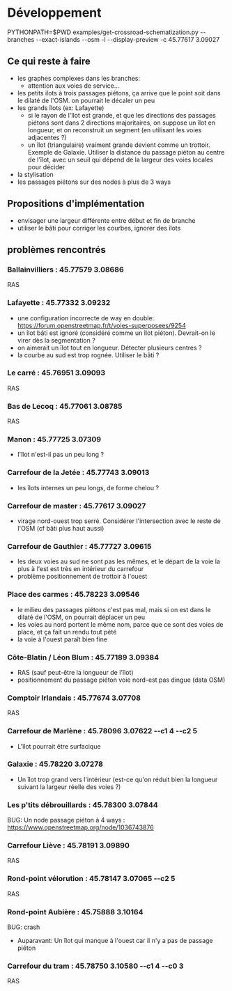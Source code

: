 # Développement

PYTHONPATH=$PWD examples/get-crossroad-schematization.py   --branches --exact-islands --osm  -l --display-preview  -c 45.77617 3.09027



## Ce qui reste à faire

* les graphes complexes dans les branches:
    * attention aux voies de service...
* les petits ilots à trois passages piétons, ça arrive que le point soit dans le dilaté de l'OSM. on pourrait le décaler un peu
* les grands îlots (ex: Lafayette)
    * si le rayon de l'îlot est grande, et que les directions des passages piétons sont dans 2 directions majoritaires, on suppose un îlot en longueur, et on reconstruit un segment (en utilisant les voies adjacentes ?)
    * un îlot (triangulaire) vraiment grande devient comme un trottoir. Exemple de Galaxie. Utiliser la distance du passage piéton au centre de l'îlot, avec un seuil qui dépend de la largeur des voies locales pour décider
* la stylisation
* les passages piétons sur des nodes à plus de 3 ways



## Propositions d'implémentation

* envisager une largeur différente entre début et fin de branche
* utiliser le bâti pour corriger les courbes, ignorer des îlots


## problèmes rencontrés

### Ballainvilliers : 45.77579 3.08686

RAS

### Lafayette : 45.77332 3.09232

* une configuration incorrecte de way en double: https://forum.openstreetmap.fr/t/voies-superposees/9254
* un îlot bâti est ignoré (considéré comme un îlot piéton). Devrait-on le virer dès la segmentation ?
* on aimerait un îlot tout en longueur. Détecter plusieurs centres ?
* la courbe au sud est trop rognée. Utiliser le bâti ?

### Le carré : 45.76951 3.09093

RAS

### Bas de Lecoq : 45.77061 3.08785

RAS

### Manon : 45.77725 3.07309

* l'îlot n'est-il pas un peu long ?

### Carrefour de la Jetée : 45.77743 3.09013

* les îlots internes un peu longs, de forme chelou ? 


### Carrefour de master : 45.77617 3.09027

* virage nord-ouest trop serré. Considérer l'intersection avec le reste de l'OSM (cf bâti plus haut aussi)

### Carrefour de Gauthier : 45.77727 3.09615

* les deux voies au sud ne sont pas les mêmes, et le départ de la voie la plus à l'est est très en intérieur du carrefour
* problème positionnement de trottoir à l'ouest

### Place des carmes : 45.78223 3.09546

* le milieu des passages piétons c'est pas mal, mais si on est dans le dilaté de l'OSM, on pourrait déplacer un peu
* les voies au nord portent le même nom, parce que ce sont des voies de place, et ça fait un rendu tout pété
* la voie à l'ouest paraît bien fine

### Côte-Blatin / Léon Blum : 45.77189 3.09384

* RAS (sauf peut-être la longueur de l'îlot)
* positionnement du passage piéton voie nord-est pas dingue (data OSM)

### Comptoir Irlandais : 45.77674 3.07708

RAS

### Carrefour de Marlène : 45.78096 3.07622 --c1 4 --c2 5

* L'îlot pourrait être surfacique

### Galaxie : 45.78220 3.07278

* Un îlot trop grand vers l'intérieur (est-ce qu'on réduit bien la longueur suivant la largeur réelle des voies ?)

### Les p'tits débrouillards : 45.78300 3.07844

BUG: Un node passage piéton à 4 ways : https://www.openstreetmap.org/node/1036743876

### Carrefour Liève : 45.78191 3.09890

RAS

### Rond-point vélorution : 45.78147 3.07065 --c2 5

RAS

### Rond-point Aubière : 45.75888 3.10164

BUG: crash

* Auparavant: Un îlot qui manque à l'ouest car il n'y a pas de passage piéton

### Carrefour du tram : 45.78750 3.10580 --c1 4 --c0 3

RAS

